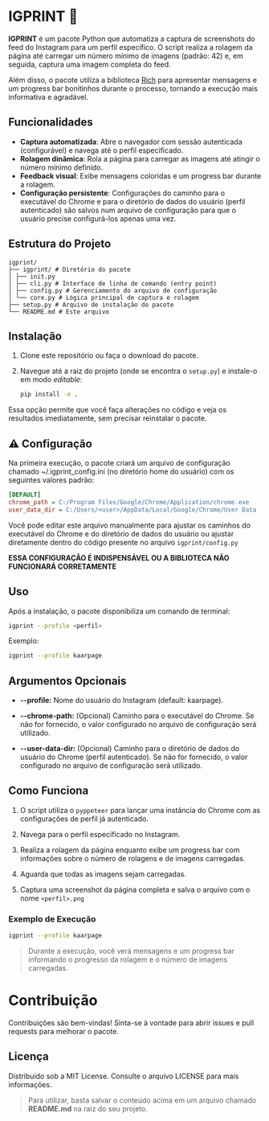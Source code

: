 # IGPRINT 📸

**IGPRINT** é um pacote Python que automatiza a captura de screenshots do feed do Instagram para um perfil específico. O script realiza a rolagem da página até carregar um número mínimo de imagens (padrão: 42) e, em seguida, captura uma imagem completa do feed.

Além disso, o pacote utiliza a biblioteca [Rich](https://github.com/Textualize/rich) para apresentar mensagens e um progress bar bonitinhos durante o processo, tornando a execução mais informativa e agradável.

## Funcionalidades

- **Captura automatizada**: Abre o navegador com sessão autenticada (configurável) e navega até o perfil especificado.
- **Rolagem dinâmica**: Rola a página para carregar as imagens até atingir o número mínimo definido.
- **Feedback visual**: Exibe mensagens coloridas e um progress bar durante a rolagem.
- **Configuração persistente**: Configurações do caminho para o executável do Chrome e para o diretório de dados do usuário (perfil autenticado) são salvos num arquivo de configuração para que o usuário precise configurá-los apenas uma vez.

## Estrutura do Projeto
```
igprint/ 
├── igprint/ # Diretório do pacote 
│ ├── init.py 
│ ├── cli.py # Interface de linha de comando (entry point) 
│ ├── config.py # Gerenciamento do arquivo de configuração 
│ └── core.py # Lógica principal de captura e rolagem 
├── setup.py # Arquivo de instalação do pacote 
└── README.md # Este arquivo
```

## Instalação

1. Clone este repositório ou faça o download do pacote.

2. Navegue até a raiz do projeto (onde se encontra o `setup.py`) e instale-o em modo _editable_:

   ```bash
   pip install -e .
Essa opção permite que você faça alterações no código e veja os resultados imediatamente, sem precisar reinstalar o pacote.

## ⚠ Configuração
Na primeira execução, o pacote criará um arquivo de configuração chamado ~/.igprint_config.ini (no diretório home do usuário) com os seguintes valores padrão:

```ini  
[DEFAULT]
chrome_path = C:/Program Files/Google/Chrome/Application/chrome.exe
user_data_dir = C:/Users/<user>/AppData/Local/Google/Chrome/User Data
```
Você pode editar este arquivo manualmente para ajustar os caminhos do executável do Chrome e do diretório de dados do usuário ou ajustar diretamente dentro do código presente no arquivo `igprint/config.py`

**ESSA CONFIGURAÇÃO É INDISPENSÁVEL OU A BIBLIOTECA NÃO FUNCIONARÁ CORRETAMENTE**

## Uso
Após a instalação, o pacote disponibiliza um comando de terminal:

```bash
igprint --profile <perfil>
```

Exemplo:
```bash
igprint --profile kaarpage
```

## Argumentos Opcionais
- **--profile:** Nome do usuário do Instagram (default: kaarpage).

- **--chrome-path:** (Opcional) Caminho para o executável do Chrome. Se não for fornecido, o valor configurado no arquivo de configuração será utilizado.

- **--user-data-dir:** (Opcional) Caminho para o diretório de dados do usuário do Chrome (perfil autenticado). Se não for fornecido, o valor configurado no arquivo de configuração será utilizado.

## Como Funciona
1. O script utiliza o ```pyppeteer``` para lançar uma instância do Chrome com as configurações de perfil já autenticado.

2. Navega para o perfil especificado no Instagram.

3. Realiza a rolagem da página enquanto exibe um progress bar com informações sobre o número de rolagens e de imagens carregadas.

4. Aguarda que todas as imagens sejam carregadas.

5. Captura uma screenshot da página completa e salva o arquivo com o nome ```<perfil>.png```

### Exemplo de Execução
```bash
igprint --profile kaarpage
```

> Durante a execução, você verá mensagens e um progress bar informando o progresso da rolagem e o número de imagens carregadas.

# Contribuição
Contribuições são bem-vindas! Sinta-se à vontade para abrir issues e pull requests para melhorar o pacote.

## Licença
Distribuído sob a MIT License. Consulte o arquivo LICENSE para mais informações.

> Para utilizar, basta salvar o conteúdo acima em um arquivo chamado **README.md** na raiz do seu projeto.

